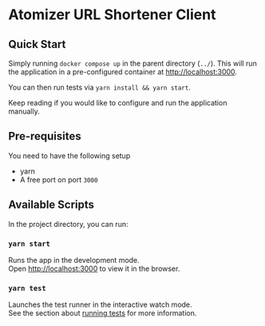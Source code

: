 # Atomizer URL Shortener Client

## Quick Start

Simply running `docker compose up` in the parent directory (`../`). This will run the application in a pre-configured container at [http://localhost:3000](http://localhost:3000).

You can then run tests via `yarn install && yarn start`.

Keep reading if you would like to configure and run the application manually.

## Pre-requisites

You need to have the following setup

- yarn
- A free port on port `3000`

## Available Scripts

In the project directory, you can run:

### `yarn start`

Runs the app in the development mode.\
Open [http://localhost:3000](http://localhost:3000) to view it in the browser.

### `yarn test`

Launches the test runner in the interactive watch mode.\
See the section about [running tests](https://facebook.github.io/create-react-app/docs/running-tests) for more information.
